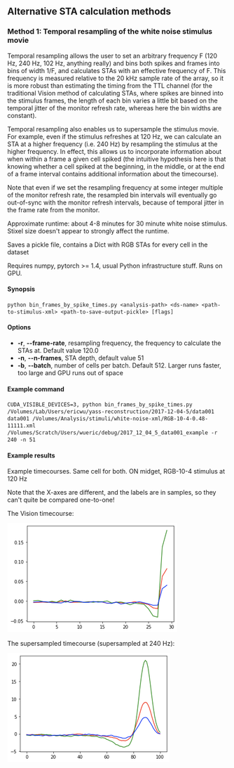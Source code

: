 ## Alternative STA calculation methods

### Method 1: Temporal resampling of the white noise stimulus movie

Temporal resampling allows the user to set an arbitrary frequency F (120 Hz, 240 Hz, 102 Hz, anything really) and 
bins both spikes and frames into bins of width 1/F, and calculates STAs with an effective frequency of F. 
This frequency is measured relative to the 20 kHz sample rate of the array, so it is more robust than estimating
the timing from the TTL channel (for the traditional Vision method of calculating STAs, where spikes are binned into
the stimulus frames, the length of each bin varies a little bit based on the temporal jitter of the monitor refresh rate,
whereas here the bin widths are constant).

Temporal resampling also enables us to supersample the stimulus movie. For example, even if the stimulus refreshes at 120 Hz,
we can calculate an STA at a higher frequency (i.e. 240 Hz) by resampling the stimulus at the higher frequency. In effect,
this allows us to incorporate information about when within a frame a given cell spiked (the intuitive hypothesis here is that knowing
whether a cell spiked at the beginning, in the middle, or at the end of a frame interval contains additional information about
the timecourse).

Note that even if we set the resampling frequency at some integer multiple of the monitor refresh rate, the resampled bin
intervals will eventually go out-of-sync with the monitor refresh intervals, because of temporal jitter in the frame rate
from the monitor.

Approximate runtime: about 4-8 minutes for 30 minute white noise stimulus. Stixel size doesn't appear to strongly affect
the runtime.

Saves a pickle file, contains a Dict with RGB STAs for every cell in the dataset

Requires numpy, pytorch >= 1.4, usual Python infrastructure stuff. Runs on GPU.

#### Synopsis

```shell script
python bin_frames_by_spike_times.py <analysis-path> <ds-name> <path-to-stimulus-xml> <path-to-save-output-pickle> [flags]
```
#### Options
* **-r**, **--frame-rate**, resampling frequency, the frequency to calculate the STAs at. Default value 120.0 
* **-n**, **--n-frames**, STA depth, default value 51
* **-b**, **--batch**, number of cells per batch. Default 512. Larger runs faster, too large and GPU runs out of space

#### Example command

```shell script
CUDA_VISIBLE_DEVICES=3, python bin_frames_by_spike_times.py /Volumes/Lab/Users/ericwu/yass-reconstruction/2017-12-04-5/data001 data001 /Volumes/Analysis/stimuli/white-noise-xml/RGB-10-4-0.48-11111.xml /Volumes/Scratch/Users/wueric/debug/2017_12_04_5_data001_example -r 240 -n 51
```

#### Example results

Example timecourses. Same cell for both. ON midget, RGB-10-4 stimulus at 120 Hz

Note that the X-axes are different, and the labels are in samples, so they can't
quite be compared one-to-one!

The Vision timecourse:

![Vision timecourse](example_images/original.png "Vision")

The supersampled timecourse (supersampled at 240 Hz):

![Supersampled timecourse](example_images/supersample.png "Supersample")
